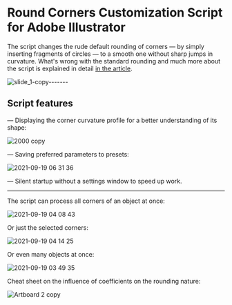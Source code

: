 # Round Corners Customization Script for Adobe Illustrator

The script changes the rude default rounding of corners — by simply inserting fragments of circles — to a smooth one without sharp jumps in curvature. What's wrong with the standard rounding and much more about the script is explained in detail [in the article](https://medium.com/@kefiijrw/smooth-corner-rounding-in-adobe-illustrator-94003145a7bf).

![slide_1-copy-------](https://user-images.githubusercontent.com/8041203/194974425-19fcffdd-2125-452f-9ce7-a5fa4c431016.gif)



## Script features

— Displaying the corner curvature profile for a better understanding of its shape:

![2000 copy](https://user-images.githubusercontent.com/8041203/194973297-a08809bd-ad28-43dd-889d-b8a290c8583c.gif)

— Saving preferred parameters to presets:

![2021-09-19 06 31 36](https://user-images.githubusercontent.com/8041203/194973001-5afc521f-4249-46e7-8549-996e7be089de.gif)

— Silent startup without a settings window to speed up work.

-------

The script can process all corners of an object at once:

![2021-09-19 04 08 43](https://user-images.githubusercontent.com/8041203/194973053-616efb4a-6d46-48e6-aafc-6c01bba0b25b.gif)


Or just the selected corners:

![2021-09-19 04 14 25](https://user-images.githubusercontent.com/8041203/194973026-e81900e9-0bf6-4edd-aca7-3310929afa7f.gif)


Or even many objects at once:

![2021-09-19 03 49 35](https://user-images.githubusercontent.com/8041203/194972959-0f1f1fa2-bd03-479b-84a9-173d6179a123.gif)


Cheat sheet on the influence of coefficients on the rounding nature:

![Artboard 2 copy](https://user-images.githubusercontent.com/8041203/194977549-5376af60-ca9c-43b3-87ea-1f95559773a8.png)
